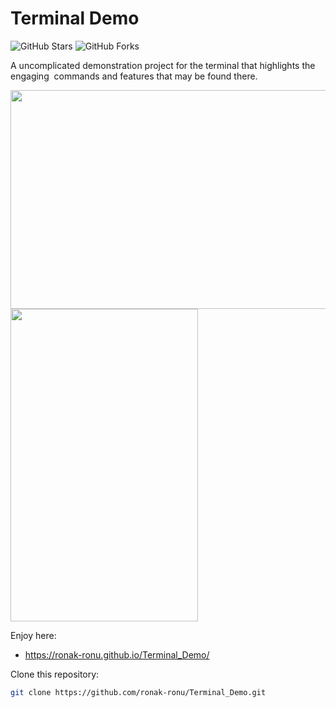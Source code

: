 # Terminal Demo

![GitHub Stars](https://img.shields.io/github/stars/ronak-ronu/Terminal_Demo)
![GitHub Forks](https://img.shields.io/github/forks/ronak-ronu/Terminal_Demo)

A uncomplicated demonstration project for the terminal that highlights the engaging  commands and features that may be found there.
<p float="left">
  <img src="https://github.com/Ronak-Ronu/Terminal_Demo/assets/112187817/69e172fc-a384-4cd9-9637-7e1b8a150098" width="600"  height="350" />
  <img src="https://github.com/Ronak-Ronu/Terminal_Demo/assets/112187817/9b01f5da-ba1c-4ac6-bb06-4b1ccce281db" width="300" height="500" /> 
</p>

Enjoy here:

- https://ronak-ronu.github.io/Terminal_Demo/

Clone this repository:

   ```bash
   git clone https://github.com/ronak-ronu/Terminal_Demo.git



